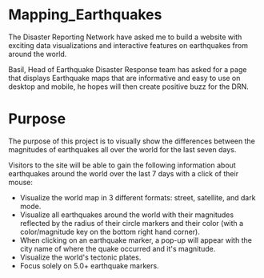 # Mapping_Earthquakes

The Disaster Reporting Network have asked me to build a website with exciting data visualizations and interactive features on earthquakes from around the world. 

Basil, Head of Earthquake Disaster Response team has asked for a page that displays Earthquake maps that are informative and easy to use on desktop and mobile, he hopes will then create positive buzz for the DRN.

# Purpose
The purpose of this project is to visually show the differences between the magnitudes of earthquakes all over the world for the last seven days.

Visitors to the site will be able to gain the following information about earthquakes around the world over the last 7 days with a click of their mouse: 
  * Visualize the world map in 3 different formats: street, satellite, and dark mode.
  * Visualize all earthquakes around the world with their magnitudes reflected by the radius of their circle markers and their color (with a color/magnitude key on     the bottom right hand corner).
  * When clicking on an earthquake marker, a pop-up will appear with the city name of where the quake occurred and it's magnitude.
  * Visualize the world's tectonic plates.
  * Focus solely on 5.0+ earthquake markers.
